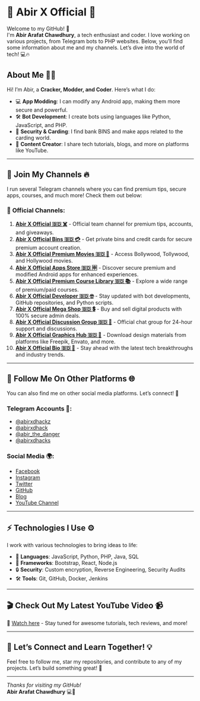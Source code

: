 # 🎉 **Abir X Official** 🎉

Welcome to my GitHub! 🚀  
I'm **Abir Arafat Chawdhury**, a tech enthusiast and coder. I love working on various projects, from Telegram bots to PHP websites. Below, you’ll find some information about me and my channels. Let’s dive into the world of tech! 💻🔥

## About Me 👨‍💻

Hi! I’m Abir, a **Cracker, Modder, and Coder**. Here’s what I do:

- 💻 **App Modding**: I can modify any Android app, making them more secure and powerful.
- 🛠️ **Bot Development**: I create bots using languages like Python, JavaScript, and PHP.
- 🔐 **Security & Carding**: I find bank BINS and make apps related to the carding world.
- 🎥 **Content Creator**: I share tech tutorials, blogs, and more on platforms like YouTube.

---

## 📱 **Join My Channels** 🔥

I run several Telegram channels where you can find premium tips, secure apps, courses, and much more! Check them out below:

### 📢 **Official Channels:**

1. **[Abir X Official 🇧🇩 ☠️](https://t.me/abir_x_official)** - Official team channel for premium tips, accounts, and giveaways.  
2. **[Abir X Official Bins 🇧🇩 💳](https://t.me/abir_x_official_bins)** - Get private bins and credit cards for secure premium account creation.  
3. **[Abir X Official Premium Movies 🇧🇩 🎥](https://t.me/+7LNyzGenxI45NmM1)** - Access Bollywood, Tollywood, and Hollywood movies.  
4. **[Abir X Official Apps Store 🇧🇩 🈸](https://t.me/+xOYe3xL6fGljMGY9)** - Discover secure premium and modified Android apps for enhanced experiences.  
5. **[Abir X Official Premium Course Library 🇧🇩 📚](https://t.me/abir_x_official_free_course)** - Explore a wide range of premium/paid courses.  
6. **[Abir X Official Developer 🇧🇩 🤓](https://t.me/abir_x_official_developer)** - Stay updated with bot developments, GitHub repositories, and Python scripts.  
7. **[Abir X Official Mega Shop 🇧🇩 💲](https://t.me/abir_x_official_mega_shop)** - Buy and sell digital products with 100% secure admin deals.  
8. **[Abir X Official Discussion Group 🇧🇩 👥](https://t.me/abir_x_official_chat)** - Official chat group for 24-hour support and discussions.  
9. **[Abir X Official Graphics Hub 🇧🇩 📓](https://t.me/abir_x_official_graphics_hub)** - Download design materials from platforms like Freepik, Envato, and more.  
10. **[Abir X Official Bio 🇧🇩 🙈](https://t.me/abir_xd_bio)** - Stay ahead with the latest tech breakthroughs and industry trends.

---

## 📲 **Follow Me On Other Platforms** 🌐

You can also find me on other social media platforms. Let’s connect! 🤝

### Telegram Accounts 📡:
- [@abirxdhackz](https://t.me/abirxdhackz)  
- [@abirxdhack](https://t.me/abirxdhack)  
- [@abir_the_danger](https://t.me/abir_the_danger)  
- [@abirxdhacks](https://t.me/abirxdhacks)  

### Social Media 🌍:
- [Facebook](https://facebook.com/abir360techsavvybhai)  
- [Instagram](https://www.instagram.com/abirthetechgenius)  
- [Twitter](http://twitter.com/abirthedigital)  
- [GitHub](https://github.com/abirxdhack)  
- [Blog](https://abirxdhackz.github.io/Bio/)  
- [YouTube Channel](https://youtube.com/@abirxdhackz)  

---

## ⚡️ **Technologies I Use** ⚙️

I work with various technologies to bring ideas to life:

- 🔧 **Languages**: JavaScript, Python, PHP, Java, SQL
- 📱 **Frameworks**: Bootstrap, React, Node.js
- 🔒 **Security**: Custom encryption, Reverse Engineering, Security Audits
- 🛠️ **Tools**: Git, GitHub, Docker, Jenkins

---



## 🎬 **Check Out My Latest YouTube Video** 📹

🔗 [Watch here](https://youtube.com/@abirxdhackz) - Stay tuned for awesome tutorials, tech reviews, and more!

---

## 🌟 **Let’s Connect and Learn Together!** 💡

Feel free to follow me, star my repositories, and contribute to any of my projects. Let’s build something great! 🤖

---

_Thanks for visiting my GitHub!_  
**Abir Arafat Chawdhury** 💻🔧
